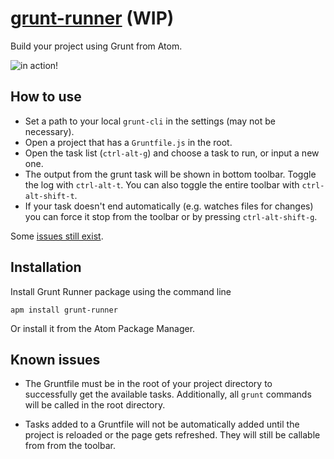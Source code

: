 [grunt-runner](https://atom.io/packages/grunt-runner) (WIP)
================

Build your project using Grunt from Atom.

![in action!](http://i.imgur.com/bqn9QQY.png)

## How to use
 * Set a path to your local `grunt-cli` in the settings
 (may not be necessary).
 * Open a project that has a `Gruntfile.js` in the root.
 * Open the task list (`ctrl-alt-g`) and choose a task to run, or input a new one.
 * The output from the grunt task will be shown in bottom toolbar. Toggle
 the log with `ctrl-alt-t`. You can also toggle the entire toolbar with
 `ctrl-alt-shift-t`.
 * If your task doesn't end automatically (e.g. watches files for changes) you
 can force it stop from the toolbar or by pressing `ctrl-alt-shift-g`.

Some [issues still exist](#known-issues).

## Installation

Install Grunt Runner package using the command line

    apm install grunt-runner

Or install it from the Atom Package Manager.

## Known issues

 * The Gruntfile must be in the root of your project directory to successfully
 get the available tasks. Additionally, all `grunt` commands will be called
 in the root directory.

 * Tasks added to a Gruntfile will not be automatically added until the project
 is reloaded or the page gets refreshed. They will still be callable from from
 the toolbar.
